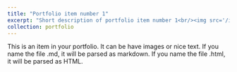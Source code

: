 ```yaml
---
title: "Portfolio item number 1"
excerpt: "Short description of portfolio item number 1<br/><img src='/images/3dtracking'>"
collection: portfolio
---
```


This is an item in your portfolio. It can be have images or nice text. If you name the file .md, it will be parsed as markdown. If you name the file .html, it will be parsed as HTML. 
